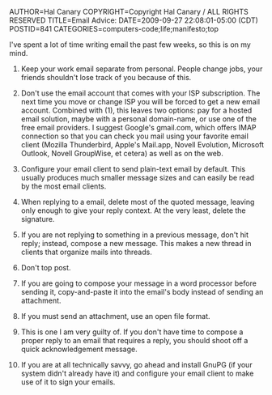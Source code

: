 AUTHOR=Hal Canary
COPYRIGHT=Copyright Hal Canary / ALL RIGHTS RESERVED
TITLE=Email Advice:
DATE=2009-09-27 22:08:01-05:00 (CDT)
POSTID=841
CATEGORIES=computers-code;life;manifesto;top

I've spent a lot of time writing email the past few weeks, so this is on my mind.

1.  Keep your work email separate from personal. People change jobs, your
    friends shouldn't lose track of you because of this.

2.  Don't use the email account that comes with your ISP subscription. The next
    time you move or change ISP you will be forced to get a new email account.
    Combined with (1), this leaves two options: pay for a hosted email solution,
    maybe with a personal domain-name, or use one of the free email providers. I
    suggest Google's gmail.com, which offers IMAP connection so that you can check
    you mail using your favorite email client (Mozilla Thunderbird, Apple's
    Mail.app, Novell Evolution, Microsoft Outlook, Novell GroupWise, et cetera) as
    well as on the web.

3.  Configure your email client to send plain-text email by default. This
    usually produces much smaller message sizes and can easily be read by the most
    email clients.

4.  When replying to a email, delete most of the quoted message, leaving only
    enough to give your reply context. At the very least, delete the signature.

5.  If you are not replying to something in a previous message, don't hit
    reply; instead, compose a new message. This makes a new thread in clients that
    organize mails into threads.

6.  Don't top post.

7.  If you are going to compose your message in a word processor before sending
    it, copy-and-paste it into the email's body instead of sending an attachment.

8.  If you must send an attachment, use an open file format.

9.  This is one I am very guilty of. If you don't have time to compose a proper
    reply to an email that requires a reply, you should shoot off a quick
    acknowledgement message.

10. If you are at all technically savvy, go ahead and install GnuPG (if your
    system didn't already have it) and configure your email client to make use of
    it to sign your emails.
